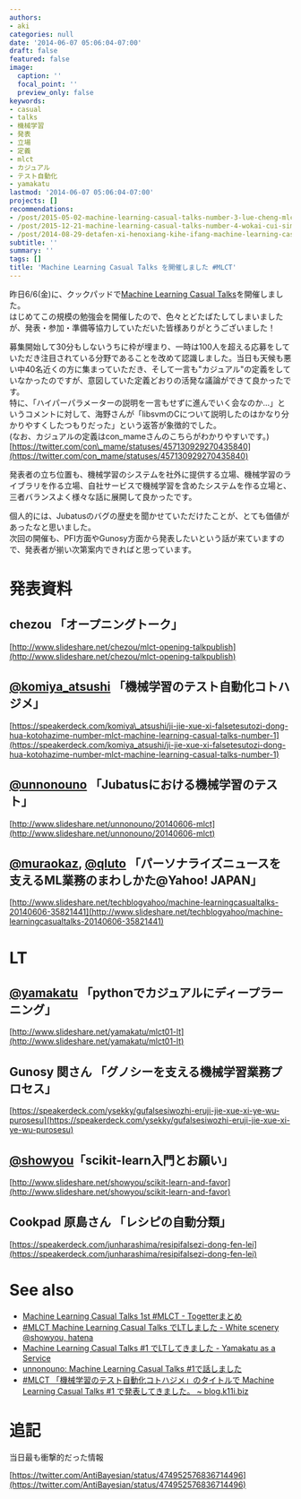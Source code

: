 ```yaml
---
authors:
- aki
categories: null
date: '2014-06-07 05:06:04-07:00'
draft: false
featured: false
image:
  caption: ''
  focal_point: ''
  preview_only: false
keywords:
- casual
- talks
- 機械学習
- 発表
- 立場
- 定義
- mlct
- カジュアル
- テスト自動化
- yamakatu
lastmod: '2014-06-07 05:06:04-07:00'
projects: []
recommendations:
- /post/2015-05-02-machine-learning-casual-talks-number-3-lue-cheng-mlct-yarimasita-number-mlct/
- /post/2015-12-21-machine-learning-casual-talks-number-4-wokai-cui-simasita-number-mlct/
- /post/2014-08-29-detafen-xi-henoxiang-kihe-ifang-machine-learning-casual-talks-number-2wokai-cui-simasita-number-mlct/
subtitle: ''
summary: ''
tags: []
title: 'Machine Learning Casual Talks を開催しました #MLCT'
---
```


昨日6/6(金)に、クックパッドで[Machine Learning Casual Talks](http://connpass.com/event/6275/)を開催しました。  
はじめてこの規模の勉強会を開催したので、色々とどたばたしてしまいましたが、発表・参加・準備等協力していただいた皆様ありがとうございました！

募集開始して30分もしないうちに枠が埋まり、一時は100人を超える応募をしていただき注目されている分野であることを改めて認識しました。当日も天候も悪い中40名近くの方に集まっていただき、そして一言も"カジュアル"の定義をしていなかったのですが、意図していた定義どおりの活発な議論ができて良かったです。  
特に、「ハイパーパラメーターの説明を一言もせずに進んでいく会なのか...」というコメントに対して、海野さんが「libsvmのCについて説明したのはかなり分かりやすくしたつもりだった」という返答が象徴的でした。  
(なお、カジュアルの定義はcon\_mameさんのこちらがわかりやすいです。)  
[https://twitter.com/con\_mame/statuses/457130929270435840](https://twitter.com/con_mame/statuses/457130929270435840)

発表者の立ち位置も、機械学習のシステムを社外に提供する立場、機械学習のライブラリを作る立場、自社サービスで機械学習を含めたシステムを作る立場と、三者バランスよく様々な話に展開して良かったです。

個人的には、Jubatusのバグの歴史を聞かせていただけたことが、とても価値があったなと思いました。  
次回の開催も、PFI方面やGunosy方面から発表したいという話が来ていますので、発表者が揃い次第案内できればと思っています。

# 発表資料

## chezou 「オープニングトーク」

[http://www.slideshare.net/chezou/mlct-opening-talkpublish](http://www.slideshare.net/chezou/mlct-opening-talkpublish)

## [@komiya\_atsushi](https://twitter.com/komiya_atsushi) 「機械学習のテスト自動化コトハジメ」

[https://speakerdeck.com/komiya\_atsushi/ji-jie-xue-xi-falsetesutozi-dong-hua-kotohazime-number-mlct-machine-learning-casual-talks-number-1](https://speakerdeck.com/komiya_atsushi/ji-jie-xue-xi-falsetesutozi-dong-hua-kotohazime-number-mlct-machine-learning-casual-talks-number-1)

## [@unnonouno](https://twitter.com/unnonouno) 「Jubatusにおける機械学習のテスト」

[http://www.slideshare.net/unnonouno/20140606-mlct](http://www.slideshare.net/unnonouno/20140606-mlct)

## [@muraokaz](https://twitter.com/muraokaz), [@qluto](https://twitter.com/qluto) 「パーソナライズニュースを支えるML業務のまわしかた@Yahoo! JAPAN」

[http://www.slideshare.net/techblogyahoo/machine-learningcasualtalks-20140606-35821441](http://www.slideshare.net/techblogyahoo/machine-learningcasualtalks-20140606-35821441)

# LT

## [@yamakatu](https://twitter.com/yamakatu) 「pythonでカジュアルにディープラーニング」

[http://www.slideshare.net/yamakatu/mlct01-lt](http://www.slideshare.net/yamakatu/mlct01-lt)

## Gunosy 関さん 「グノシーを支える機械学習業務プロセス」

[https://speakerdeck.com/ysekky/gufalsesiwozhi-eruji-jie-xue-xi-ye-wu-purosesu](https://speakerdeck.com/ysekky/gufalsesiwozhi-eruji-jie-xue-xi-ye-wu-purosesu)

## [@showyou](https://twitter.com/showyou)「scikit-learn入門とお願い」

[http://www.slideshare.net/showyou/scikit-learn-and-favor](http://www.slideshare.net/showyou/scikit-learn-and-favor)

## Cookpad 原島さん 「レシピの自動分類」

[https://speakerdeck.com/junharashima/resipifalsezi-dong-fen-lei](https://speakerdeck.com/junharashima/resipifalsezi-dong-fen-lei)

# See also

- [Machine Learning Casual Talks 1st #MLCT - Togetterまとめ](http://togetter.com/li/676930)
- [#MLCT Machine Learning Casual Talks でLTしました - White scenery @showyou, hatena](http://showyou.hatenablog.com/entry/2014/06/07/065433)
- [Machine Learning Casual Talks #1 でLTしてきました - Yamakatu as a Service](http://yamakatu.github.io/blog/2014/06/07/mlct01/)
- [unnonouno: Machine Learning Casual Talks #1で話しました](http://blog.unnono.net/2014/06/mlct1.html)
- [#MLCT 「機械学習のテスト自動化コトハジメ」のタイトルで Machine Learning Casual Talks #1 で発表してきました。 ~ blog.k11i.biz](http://blog.k11i.biz/2014/06/mlct-machine-learning-casual-talks-1.html)

# 追記

当日最も衝撃的だった情報

[https://twitter.com/AntiBayesian/status/474952576836714496](https://twitter.com/AntiBayesian/status/474952576836714496)